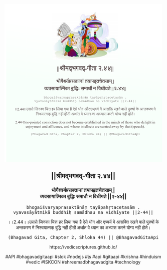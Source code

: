 <img src="../../asset/BG_2_44.png"/>
<center><h2>||श्रीमद्‍भगवद्‍-गीता २.४४||</h2>
<h3>भोगैश्वर्यप्रसक्तानां तयापहृतचेतसाम् |<br/>व्यवसायात्मिका बुद्धिः समाधौ न विधीयते ||२-४४||</h3>
<pre>bhogaiśvaryaprasaktānāṃ tayāpahṛtacetasām .<br/>vyavasāyātmikā buddhiḥ samādhau na vidhīyate ||2-44||</pre>
<p>।।2.44।।उससे जिनका चित्त हर लिया गया है ऐसे भोग और एश्र्वर्य‌ मॆ आसक्ति रखने वाले पुरुषों के अन्तकरण मे निश्चयात्मक् बुद्धि नही हॊती अर्थात वे ध्यान का अभ्यास करने योग्य‌ नही होते।</p>
<pre>(Bhagavad Gita, Chapter 2, Shloka 44) || @BhagavadGitaApi</pre><p>https://vedicscriptures.github.io/</p><p>#API #bhagavadgitaapi #slok #nodejs #js #api #gitaapi #krishna #hinduism #vedic #ISKCON #shreemadbhagavadgita #technology</p></center>